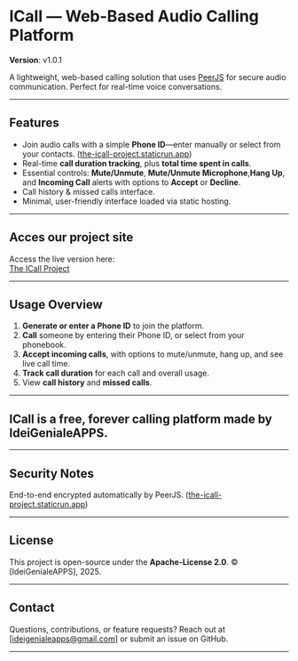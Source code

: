 # ICall — Web-Based Audio Calling Platform

**Version**: v1.0.1

A lightweight, web-based calling solution that uses [PeerJS](https://peerjs.com/) for secure audio communication. Perfect for real-time voice conversations.

---

##  Features

- Join audio calls with a simple **Phone ID**—enter manually or select from your contacts.
 ([the-icall-project.staticrun.app](https://the-icall-project.staticrun.app/))
- Real-time **call duration tracking**, plus **total time spent in calls**.
- Essential controls: **Mute/Unmute**, **Mute/Unmute Microphone**,**Hang Up**, and **Incoming Call** alerts with options to **Accept** or **Decline**.
- Call history & missed calls interface.
- Minimal, user-friendly interface loaded via static hosting.

---

##  Acces our project site 

Access the live version here:  
[The ICall Project](https://the-icall-project.staticrun.app)

---

##  Usage Overview

1. **Generate or enter a Phone ID** to join the platform.
2. **Call** someone by entering their Phone ID, or select from your phonebook.
3. **Accept incoming calls**, with options to mute/unmute, hang up, and see live call time.
4. **Track call duration** for each call and overall usage.
5. View **call history** and **missed calls**.

---
## ICall is a free, forever calling platform made by IdeiGenialeAPPS.
---

##  Security Notes

End-to-end encrypted automatically by PeerJS. ([the-icall-project.staticrun.app](https://the-icall-project.staticrun.app/))

---

##  License

This project is open-source under the **Apache-License 2.0**. © [IdeiGenialeAPPS], 2025.

---

##  Contact

Questions, contributions, or feature requests? Reach out at [ideigenialeapps@gmail.com] or submit an issue on GitHub.

---
